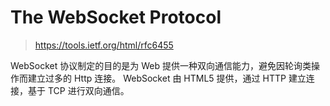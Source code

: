 # The WebSocket Protocol
> https://tools.ietf.org/html/rfc6455

WebSocket 协议制定的目的是为 Web 提供一种双向通信能力，避免因轮询类操作而建立过多的 Http 连接。
WebSocket 由 HTML5 提供，通过 HTTP 建立连接，基于 TCP 进行双向通信。
